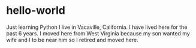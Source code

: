 # hello-world
Just learning Python
I live in Vacaville, California. I have lived here for the past 6 years. I moved here from West Virginia because my son wanted my wife and I to be near him so I retired and moved here.
